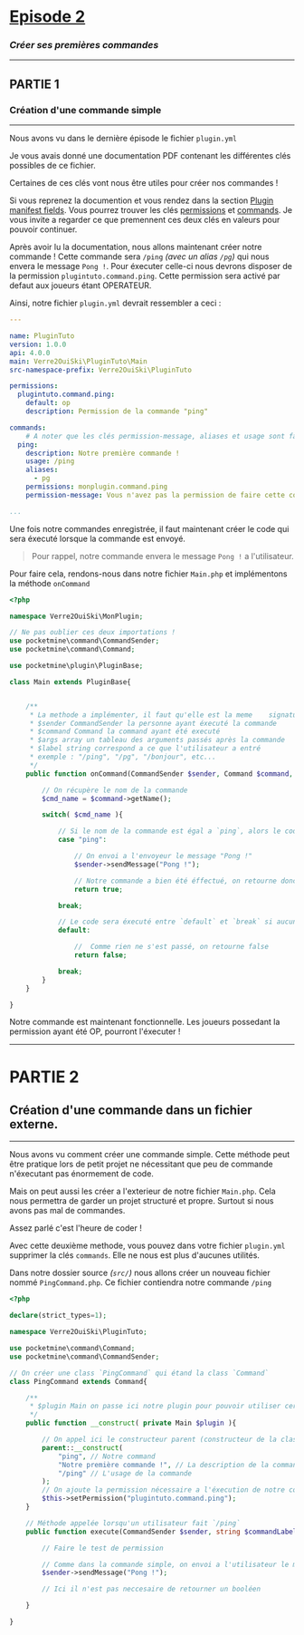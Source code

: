 # [Episode 2](video-link)
### *Créer ses premières commandes*
---

## PARTIE 1
### Création d'une commande simple
---

Nous avons vu dans le dernière épisode le fichier `plugin.yml`

Je vous avais donné une documentation PDF contenant les différentes clés possibles de ce fichier.

Certaines de ces clés vont nous être utiles pour créer nos commandes !

Si vous reprenez la documention et vous rendez dans la section [Plugin manifest fields](https://buildmedia.readthedocs.org/media/pdf/pmmp/rtfd/pmmp.pdf#section.15.5).
Vous pourrez trouver les clés [permissions](https://buildmedia.readthedocs.org/media/pdf/pmmp/rtfd/pmmp.pdf#paragraph*.74) et [commands](https://buildmedia.readthedocs.org/media/pdf/pmmp/rtfd/pmmp.pdf#paragraph*.73).
Je vous invite a regarder ce que premennent ces deux clés en valeurs pour pouvoir continuer.

Après avoir lu la documentation, nous allons maintenant créer notre commande !
Cette commande sera `/ping` *(avec un alias `/pg`)* qui nous envera le message `Pong !`.
Pour éxecuter celle-ci nous devrons disposer de la permission `plugintuto.command.ping`. Cette permission sera activé par defaut aux joueurs étant OPERATEUR.

Ainsi, notre fichier `plugin.yml` devrait ressembler a ceci :
```yaml
---

name: PluginTuto
version: 1.0.0
api: 4.0.0
main: Verre2OuiSki\PluginTuto\Main
src-namespace-prefix: Verre2OuiSki\PluginTuto

permissions:
  plugintuto.command.ping:
    default: op
    description: Permission de la commande "ping"

commands:
    # A noter que les clés permission-message, aliases et usage sont facultatives 
  ping:
    description: Notre première commande !
    usage: /ping
    aliases:
      - pg
    permissions: monplugin.command.ping
    permission-message: Vous n'avez pas la permission de faire cette commande !

...
```

Une fois notre commandes enregistrée, il faut maintenant créer le code qui sera éxecuté lorsque la commande est envoyé.
> Pour rappel, notre commande envera le message `Pong !` a l'utilisateur.

Pour faire cela, rendons-nous dans notre fichier `Main.php` et implémentons la méthode `onCommand` 
```php
<?php

namespace Verre2OuiSki\MonPlugin;

// Ne pas oublier ces deux importations !
use pocketmine\command\CommandSender; 
use pocketmine\command\Command;

use pocketmine\plugin\PluginBase;

class Main extends PluginBase{


    /**
     * La methode a implémenter, il faut qu'elle est la meme    signature que la class parent (ici PluginBase)
     * $sender CommandSender la personne ayant éxecuté la commande
     * $command Command la command ayant été executé
     * $args array un tableau des arguments passés après la commande
     * $label string correspond a ce que l'utilisateur a entré
     * exemple : "/ping", "/pg", "/bonjour", etc...
     */
    public function onCommand(CommandSender $sender, Command $command, string $label, array $args): bool{

        // On récupère le nom de la commande
        $cmd_name = $command->getName();

        switch( $cmd_name ){

            // Si le nom de la commande est égal a `ping`, alors le code situé entre `case "ping":` et `break;` sera éxecuté
            case "ping":

                // On envoi a l'envoyeur le message "Pong !"
                $sender->sendMessage("Pong !");

                // Notre commande a bien été éffectué, on retourne donc `true`
                return true;

            break;

            // Le code sera éxecuté entre `default` et `break` si aucun de nos cas n'a été traité
            default:

                //  Comme rien ne s'est passé, on retourne false
                return false;

            break;
        }
    }

}
```

Notre commande est maintenant fonctionnelle. Les joueurs possedant la permission ayant été OP, pourront l'éxecuter !

---

# PARTIE 2
## Création d'une commande dans un fichier externe.
---

Nous avons vu comment créer une commande simple. Cette méthode peut être pratique lors de petit projet ne nécessitant que peu de commande n'éxecutant pas énormement de code.

Mais on peut aussi les créer a l'exterieur de notre fichier `Main.php`. Cela nous permettra de garder un projet structuré et propre. Surtout si nous avons pas mal de commandes.

Assez parlé c'est l'heure de coder !

Avec cette deuxième methode, vous pouvez dans votre fichier `plugin.yml` supprimer la clés `commands`. Elle ne nous est plus d'aucunes utilités.

Dans notre dossier source *(`src/`)* nous allons créer un nouveau fichier nommé `PingCommand.php`.
Ce fichier contiendra notre commande `/ping`

```php
<?php

declare(strict_types=1);

namespace Verre2OuiSki\PluginTuto;

use pocketmine\command\Command;
use pocketmine\command\CommandSender;

// On créer une class `PingCommand` qui étand la class `Command`
class PingCommand extends Command{

    /**
     * $plugin Main on passe ici notre plugin pour pouvoir utiliser certaines méthode de celui-ci dans notre commande
     */
    public function __construct( private Main $plugin ){

        // On appel ici le constructeur parent (constructeur de la class `Command`)
        parent::__construct(
            "ping", // Notre command
            "Notre première commande !", // La description de la commande
            "/ping" // L'usage de la commande
        );
        // On ajoute la permission nécessaire a l'éxecution de notre commande
        $this->setPermission("plugintuto.command.ping");
    }

    // Méthode appelée lorsqu'un utilisateur fait `/ping`
    public function execute(CommandSender $sender, string $commandLabel, array $args){

        // Faire le test de permission

        // Comme dans la commande simple, on envoi a l'utilisateur le message `Pong !`
        $sender->sendMessage("Pong !");

        // Ici il n'est pas neccesaire de retourner un booléen

    }

}
```
